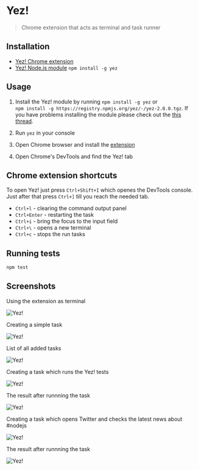 # Yez!

> Chrome extension that acts as terminal and task runner

## Installation

* [Yez! Chrome extension](https://chrome.google.com/webstore/detail/yez/acbhddemkmodoahhmnphpcfmcfgpjmap)
* [Yez! Node.js module](https://github.com/krasimir/yez) `npm install -g yez`

## Usage

1. Install the Yez! module by running `npm install -g yez` or<br />`npm install -g https://registry.npmjs.org/yez/-/yez-2.0.0.tgz`. If you have problems installing the module please check out the [this thread](https://github.com/krasimir/yez/issues/1).

2. Run `yez` in your console

3. Open Chrome browser and install the [extension](https://chrome.google.com/webstore/detail/yez/acbhddemkmodoahhmnphpcfmcfgpjmap)

4. Open Chrome's DevTools and find the Yez! tab

## Chrome extension shortcuts

To open Yez! just press `Ctrl+Shift+I` which openes the DevTools console. Just after that press `Ctrl+]` till you reach the needed tab.

* `Ctrl+l` - clearing the command output panel
* `Ctrl+Enter` - restarting the task
* `Ctrl+i` - bring the focus to the input field
* `Ctrl+\` - opens a new terminal
* `Ctrl+c` - stops the run tasks

## Running tests

```js
npm test
```

## Screenshots

Using the extension as terminal

![Yez!](http://krasimirtsonev.com/blog/articles/ChromeKilledTheTerminal/imgs/yez_01.gif)

Creating a simple task

![Yez!](http://krasimirtsonev.com/blog/articles/ChromeKilledTheTerminal/imgs/yez_02.gif)

List of all added tasks

![Yez!](http://work.krasimirtsonev.com/git/yez/yez-screenshot-1.jpg)

Creating a task which runs the Yez! tests

![Yez!](http://work.krasimirtsonev.com/git/yez/yez-screenshot-2.jpg)

The result after runnning the task

![Yez!](http://work.krasimirtsonev.com/git/yez/yez-screenshot-5.jpg)

Creating a task which opens Twitter and checks the latest news about #nodejs

![Yez!](http://work.krasimirtsonev.com/git/yez/yez-screenshot-3.jpg)

The result after runnning the task

![Yez!](http://work.krasimirtsonev.com/git/yez/yez-screenshot-4.jpg)
